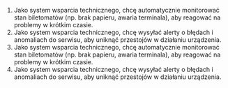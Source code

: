 1. Jako system wsparcia technicznego, chcę automatycznie monitorować stan
biletomatów (np. brak papieru, awaria terminala), aby reagować na problemy w
krótkim czasie.
2. Jako system wsparcia technicznego, chcę wysyłać alerty o błędach i
anomaliach do serwisu, aby uniknąć przestojów w działaniu urządzenia.
3. Jako system wsparcia technicznego, chcę automatycznie monitorować stan 
biletomatów (np. brak papieru, awaria terminala), aby reagować na problemy w 
krótkim czasie.
4. Jako system wsparcia technicznego, chcę wysyłać alerty o błędach i 
anomaliach do serwisu, aby uniknąć przestojów w działaniu urządzenia.
